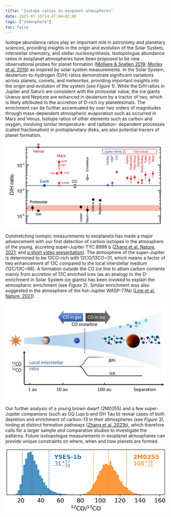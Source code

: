 ```yaml
---
title: "Isotope ratios in exopanet atmospheres"
date: 2021-07-15T14:47:04+02:00
tags: ["atmosphere"]
toc: false
---
```




Isotope abundance ratios play an important role in astronomy and planetary sciences, providing insights in the origin and evolution of the Solar System, interstellar chemistry, and stellar nucleosynthesis. Isotopologue abundance ratios in exoplanet atmospheres have been proposed to be new observational probes for planet formation ([Molliere & Snellen 2019](https://ui.adsabs.harvard.edu/abs/2019A%26A...622A.139M/abstract); [Morley et al. 2019](https://ui.adsabs.harvard.edu/abs/2019ApJ...882L..29M/abstract)) as inspired by solar system measurements. In the Solar System, deuterium-to-hydrogen (D/H) ratios demonstrate significant variations across planets, comets, and meteorites, providing important insights into the origin and evolution of the system (see *Figure* 1). While the D/H ratios in Jupiter and Saturn are consistent with the protosolar value, the ice giants Uranus and Neptune are enhanced in deuterium by a tractor of two, which is likely attributed to the accretion of D-rich icy planetesimals. The enrichment can be further accentuated by over two orders of magnitudes through mass-dependent atmospheric evaporation such as occurred in Mars and Venus. Isotope ratios of other elements such as carbon and oxygen, involving similar temperature- and radiation- dependent processes (called fractionation) in protoplanetary disks, are also potential tracers of planet formation. 

![D/H ratios in solar-system objects (credit: Genda 2016).](Figure1.png)


Outstretching isotopic measurements to exoplanets has made a major advancement with our first detection of carbon isotopes in the atmosphere of the young, accreting super-Jupiter TYC 8998 b ([Zhang et al. Nature, 2021](https://ui.adsabs.harvard.edu/abs/2021Natur.595..370Z/abstract), and [a short video presentation](https://exoplanet-talks.org/talk/377)). The atmosphere of the super-Jupiter is determined to be 13CO-rich with 12CO/13CO~31, which means a factor of two enhancement of 13C compared to the local interstellar medium (12C/13C~68). A formation outside the CO ice line to attain carbon contents mainly from accretion of 13C enriched ices (as an analogy to the D-enrichment in Solar System ice giants) has been invoked to explain the atmospheric enrichment (see *Figure* 2). Similar enrichment was also suggested in the atmosphere of the hot-Jupiter WASP-77Ab ([Line et al. Nature, 2021](https://ui.adsabs.harvard.edu/abs/2021Natur.598..580L/abstract)). 

![Cartoon of the birth environments of planets in a proto-planetary disk. The two planets inside the CO snowline denote Jupiter and Neptune at their current locations, while TYC 8998 b is formed far outside this regime, where most carbon is expected to have been locked up in CO-ice and formed the main reservoir of carbon in the planet. We postulate that, this far outside the CO snowline, the ice was 13CO- or 13C- rich through carbon fractionation, resulting in the observed 13CO-rich atmosphere of the planet.](Figure2.JPG)


Our further analysis of a young brown dwarf (2M0355) and a few super-Jupiter companions (such as GQ Lupi b and DH Tau b) reveal cases of both depletion and enrichment of carbon-13 in their atmospheres (see *Figure* 3), hinting at distinct formation pathways ([Zhang et al. 2021b](https://ui.adsabs.harvard.edu/abs/2021A%26A...656A..76Z/abstract)), which therefore calls for a larger sample and comparative studies to investigate the patterns. Future isotopologue measurements in exoplanet atmospheres can provide unique constraints on where, when and how planets are formed.

![Retrieved 12CO/13CO ratios of the exoplanet TYC 8998 b and brown dwarf 2M0355, hinting at distinct formation pathways.](Figure3.png)
